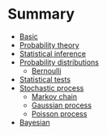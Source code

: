 # Summary

- [Basic](./basic.md)
- [Probability theory](./probability-theory.md)
- [Statistical inference]()
- [Probability distributions](./probability-distributions.md)
  - [Bernoulli](./bernoulli.md)
- [Statistical tests](./statistical-tests.md)
- [Stochastic process](./stochastic-process.md)
  - [Markov chain]()
  - [Gaussian process]()
  - [Poisson process]()
- [Bayesian](./bayesian.md)